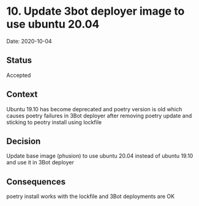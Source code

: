 # 10. Update 3bot deployer image to use ubuntu 20.04

Date: 2020-10-04

## Status

Accepted

## Context

Ubuntu 19.10 has become deprecated and poetry version is old which causes poetry failures in 3Bot deployer after removing poetry update and sticking to peotry install using lockfile

## Decision

Update base image (phusion) to use ubuntu 20.04 instead of ubuntu 19.10 and use it in 3Bot deployer

## Consequences

poetry install works with the lockfile and 3Bot deployments are OK
